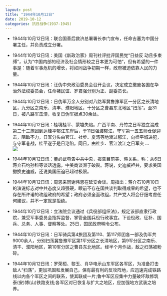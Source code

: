 ```yaml
---
layout: post
title: "1944年10月12日"
date: 2019-10-12
categories: 抗日战争(1937-1945)
---
```


<meta name="referrer" content="no-referrer" />

- 1944年10月12日讯：联合国善后救济总署署长李门宣布，任命吉塞为中国分署主任，并负责成立分署。 

- 1944年10月12日讯：美国《新政治家》周刊社评批评国民党“日益反 动且多束缚”，认为“中国内部的经济及社会情形较之日本更为可怕”，但有希望的一件事是：随着军事危机的增长，将如同战争初期一样，政府被迫依靠人民的力量。 

- 1944年10月12日讯：汪伪中央政治委员会召开会议，决定成立撤废各国在华治外法权委员会，任命褚民谊、罗君强分别为正、副委员长。 

- 1944年10月12日讯：日伪军万余人分别对八路军冀鲁豫军区一分区之长清地区，九分区之南乐、清丰、濮阳地区，十分区之曹县东北地区“扫荡”。至31日，被八路军击溃，收复日伪军据点30余处。 

- 1944年10月12日讯：桂境桂平、蒙墟失陷。广西平南、丹竹之日军独立混成第二十三旅团到达桂平郁江东岸后，于11日强渡郁江，守军第一五五师仓促迎击，阻敌不力，日军分头由官江、社步、夏湾等地渡过郁江，向桂平城进犯，与守军巷战，桂平遂于是日沦陷。同日，由社步、官江渡江之日军突 ... <br/><img src="https://wx1.sinaimg.cn/large/aca367d8ly1g7viw5qu8oj20c809z74c.jpg" />

- 1944年10月12日讯：董必武电告中共中央，报告目前美、蒋关系，称：从6日蒋介石约孙科等谈话透露，中美商谈濒于破裂。蒋说，史迪威袒共，要求美国撤换史迪威，还说美国压迫已超过极限。 

- 1944年10月12日讯：周恩来同谢伟思在延安会谈。周指出：蒋介石10月10日的演说标志对中共态度又趋强硬，眼前不存在国共谈判取得成果的希望，也不存在所许诺的改组政府的希望；政府必须全面改组，共产党人将会仔细考虑任何建议，并不一定就是拒绝。 

- 1944年10月12日讯：立法院会议通过《兵役部组织法》，规定该部直隶行政院，兼受军事委员会指挥监督，掌管全国兵役行政事宜。下设役政、征补、国兵、总务、人事、督察等处。25日，国民政府明令公布。 

- 1944年10月12日讯：日军骑兵第4旅团及第110、第117师团各一部及伪军共9000余人，分别扫荡冀鲁豫军区第1军分区之长清地区，第9军分区之南乐、清丰、濮阳地区，第10军分区之曹县东北地区。经半个月作战，敌之扫荡被粉碎。 

- 1944年10月12日讯：罗荣桓、黎玉、肖华电示山东军区各军区，为准备打击敌人“扫荡”，更加巩固和发展自己，保有最有利的反攻阵地，应迅速完成铁路线以内各个军区之间的联系，使其联成一片;鲁中军区应集中力量破坏敌修筑泰(安)博(山)铁路支线;各军区对已恢复与扩大之地区，应加强地方武装之培养。 

